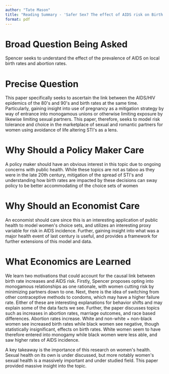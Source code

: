 ```yaml
---
author: "Tate Mason"
title: "Reading Summary - 'Safer Sex? The effect of AIDS risk on Birth Rates'"
format: pdf
---
```


# Broad Question Being Asked

Spencer seeks to understand the effect of the prevalence of AIDS on local birth rates and abortion rates. 

# Precise Question

This paper specifically seeks to ascertain the link between the AIDS/HIV epidemics of the 80's and 90's and birth rates at the same time. Particularly, gaining insight into use of pregnancy as a mitigation strategy by way of entrance into monogamous unions or otherwise limiting exposure by likewise limiting sexual partners. This paper, therefore, seeks to model risk tolerance and choice in the marketplace of sexual and romantic partners for women using avoidance of life altering STI's as a lens.

# Why Should a Policy Maker Care

A policy maker should have an obvious interest in this topic due to ongoing concerns with public health. While these topics are not as taboo as they were in the late 20th century, mitigation of the spread of STI's and understanding how birth rates are impacted by these decisions can sway policy to be better accommodating of the choice sets of women

# Why Should an Economist Care

An economist should care since this is an interesting application of public health to model women's choice sets, and utilizes an interesting proxy variable for risk in AIDS incidence. Further, gaining insight into what was a major health event of last century is useful, and provides a framework for further extensions of this model and data.

# What Economics are Learned

We learn two motivations that could account for the causal link between birth rate increases and AIDS risk. Firstly, Spencer proposes opting into monogamous relationships as one rationale, with women cutting risk by minimizing partners down to one. Next, there is the idea of switching from other contraceptive methods to condoms, which may have a higher failure rate. Either of these are interesting explanations for behavior shifts and may explain some of the data facts we see. Further, the paper discusses topics such as increases in abortion rates, marriage outcomes, and race based differences. Abortion rates increase. White and non-white + non-black women see increased birth rates while black women see negative, though statistically insignificant, effects on birth rates. White women seem to have therefore entered into monogamy while black women were less able, and saw higher rates of AIDS incidence. 

A key takeaway is the importance of this research on women's health. Sexual health on its own is under discussed, but more notably women's sexual health is a massively important and under studied field. This paper provided massive insight into the topic.
